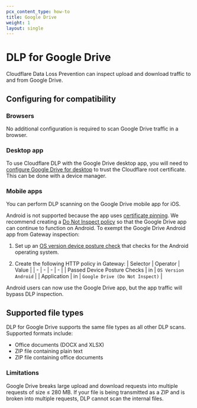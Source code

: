 ```yaml
---
pcx_content_type: how-to
title: Google Drive
weight: 1
layout: single
---
```


# DLP for Google Drive

Cloudflare Data Loss Prevention can inspect upload and download traffic to and from Google Drive.

## Configuring for compatibility

### Browsers

No additional configuration is required to scan Google Drive traffic in a browser.

### Desktop app

To use Cloudflare DLP with the Google Drive desktop app, you will need to [configure Google Drive for desktop](https://support.google.com/a/answer/7644837) to trust the Cloudflare root certificate.  This can be done with a device manager.

### Mobile apps

You can perform DLP scanning on the Google Drive mobile app for iOS.

Android is not supported because the app uses [certificate pinning](/cloudflare-one/glossary/#certificate-pinning). We recommend creating a [Do Not Inspect policy](/cloudflare-one/policies/filtering/http-policies/#do-not-inspect) so that the Google Drive app can continue to function on Android. To exempt the Google Drive Android app from Gateway inspection:

1. Set up an [OS version device posture check](/cloudflare-one/identity/devices/warp-client-checks/os-version/) that checks for the Android operating system.

2. Create the following HTTP policy in Gateway:
    | Selector | Operator | Value |
    | - | - | - | - |
    | Passed Device Posture Checks | in | `OS Version Android` |
    | Application  | in | `Google Drive (Do Not Inspect)` |

Android users can now use the Google Drive app, but the app traffic will bypass DLP inspection.

## Supported file types

DLP for Google Drive supports the same file types as all other DLP scans. Supported formats include:

- Office documents (DOCX and XLSX)
- ZIP file containing plain text
- ZIP file containing office documents

### Limitations

Google Drive breaks large upload and download requests into multiple requests of size ≤ 280 MB. If your file is being transmitted as a ZIP and is broken into multiple requests, DLP cannot scan the internal files.
